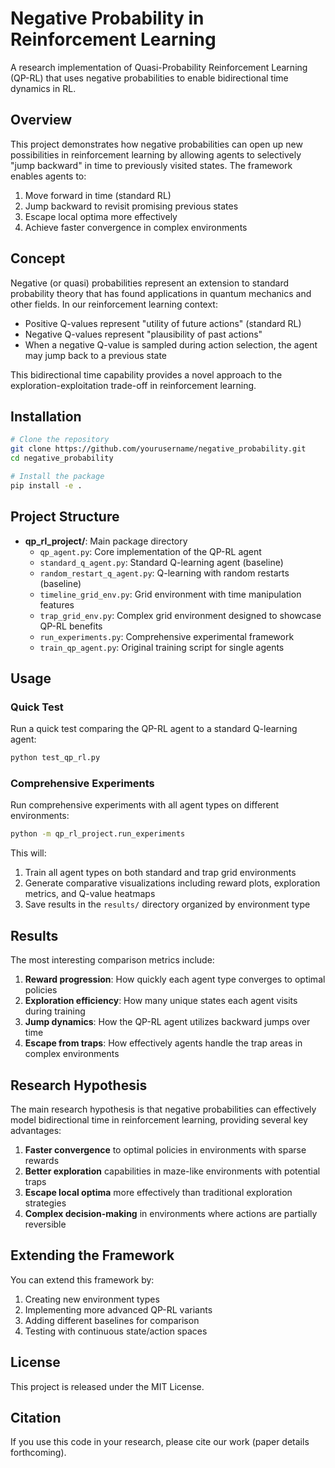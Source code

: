 # Negative Probability in Reinforcement Learning

A research implementation of Quasi-Probability Reinforcement Learning (QP-RL) that uses negative probabilities to enable bidirectional time dynamics in RL.

## Overview

This project demonstrates how negative probabilities can open up new possibilities in reinforcement learning by allowing agents to selectively "jump backward" in time to previously visited states. The framework enables agents to:

1. Move forward in time (standard RL)
2. Jump backward to revisit promising previous states
3. Escape local optima more effectively
4. Achieve faster convergence in complex environments

## Concept

Negative (or quasi) probabilities represent an extension to standard probability theory that has found applications in quantum mechanics and other fields. In our reinforcement learning context:

- Positive Q-values represent "utility of future actions" (standard RL)
- Negative Q-values represent "plausibility of past actions"
- When a negative Q-value is sampled during action selection, the agent may jump back to a previous state

This bidirectional time capability provides a novel approach to the exploration-exploitation trade-off in reinforcement learning.

## Installation

```bash
# Clone the repository
git clone https://github.com/yourusername/negative_probability.git
cd negative_probability

# Install the package
pip install -e .
```

## Project Structure

- **qp_rl_project/**: Main package directory
  - `qp_agent.py`: Core implementation of the QP-RL agent
  - `standard_q_agent.py`: Standard Q-learning agent (baseline)
  - `random_restart_q_agent.py`: Q-learning with random restarts (baseline)
  - `timeline_grid_env.py`: Grid environment with time manipulation features
  - `trap_grid_env.py`: Complex grid environment designed to showcase QP-RL benefits
  - `run_experiments.py`: Comprehensive experimental framework
  - `train_qp_agent.py`: Original training script for single agents

## Usage

### Quick Test

Run a quick test comparing the QP-RL agent to a standard Q-learning agent:

```bash
python test_qp_rl.py
```

### Comprehensive Experiments

Run comprehensive experiments with all agent types on different environments:

```bash
python -m qp_rl_project.run_experiments
```

This will:
1. Train all agent types on both standard and trap grid environments
2. Generate comparative visualizations including reward plots, exploration metrics, and Q-value heatmaps
3. Save results in the `results/` directory organized by environment type

## Results

The most interesting comparison metrics include:

1. **Reward progression**: How quickly each agent type converges to optimal policies
2. **Exploration efficiency**: How many unique states each agent visits during training
3. **Jump dynamics**: How the QP-RL agent utilizes backward jumps over time
4. **Escape from traps**: How effectively agents handle the trap areas in complex environments

## Research Hypothesis

The main research hypothesis is that negative probabilities can effectively model bidirectional time in reinforcement learning, providing several key advantages:

1. **Faster convergence** to optimal policies in environments with sparse rewards
2. **Better exploration** capabilities in maze-like environments with potential traps
3. **Escape local optima** more effectively than traditional exploration strategies
4. **Complex decision-making** in environments where actions are partially reversible

## Extending the Framework

You can extend this framework by:

1. Creating new environment types
2. Implementing more advanced QP-RL variants
3. Adding different baselines for comparison
4. Testing with continuous state/action spaces

## License

This project is released under the MIT License.

## Citation

If you use this code in your research, please cite our work (paper details forthcoming).
